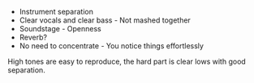 - Instrument separation
- Clear vocals and clear bass - Not mashed together
- Soundstage - Openness
- Reverb?
- No need to concentrate - You notice things effortlessly

High tones are easy to reproduce, the hard part is clear lows with good separation.



